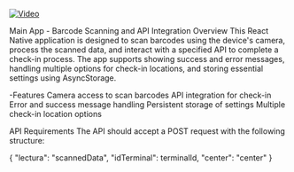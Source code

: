 [![Video](https://img.youtube.com/vi/exvXCzcq2BQ/0.jpg)](https://www.youtube.com/watch?v=exvXCzcq2BQ)




Main App - Barcode Scanning and API Integration
Overview
This React Native application is designed to scan barcodes using the device's camera, process the scanned data, and interact with 
a specified API to complete a check-in process. The app supports showing success and error messages, handling multiple options
for check-in locations, and storing essential settings using AsyncStorage.

-Features
Camera access to scan barcodes
API integration for check-in
Error and success message handling
Persistent storage of settings
Multiple check-in location options



API Requirements
The API should accept a POST request with the following structure:

{
  "lectura": "scannedData",
  "idTerminal": terminalId,
  "center": "center"
}


